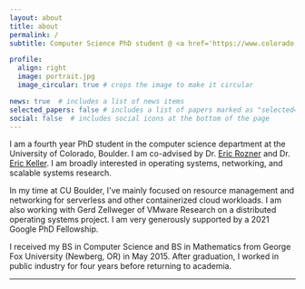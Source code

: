 ```yaml
---
layout: about
title: about
permalink: /
subtitle: Computer Science PhD student @ <a href='https://www.colorado.edu/'>CU Boulder</a> | <a href='https://research.google/outreach/phd-fellowship/'>Google PhD Fellow</a> | Former Intern @ <a href='https://research.vmware.com/'>VMware Research</a>

profile:
  align: right
  image: portrait.jpg
  image_circular: true # crops the image to make it circular

news: true  # includes a list of news items
selected_papers: false # includes a list of papers marked as "selected={true}"
social: false  # includes social icons at the bottom of the page
---
```


I am a fourth year PhD student in the computer science department at the University of Colorado, Boulder. I am co-advised by Dr. [Eric Rozner](http://ericrozner.com/) and Dr. [Eric Keller](https://eric-keller.github.io/). I am broadly interested in operating systems, networking, and scalable systems research.

In my time at CU Boulder, I've mainly focused on resource management and networking for serverless and other containerized cloud workloads. I am also working with Gerd Zellweger of VMware Research on a distributed operating systems project. I am very generously supported by a 2021 Google PhD Fellowship.

I received my BS in Computer Science and BS in Mathematics from George Fox University (Newberg, OR) in May 2015. After graduation, I worked in public industry for four years before returning to academia.

---
